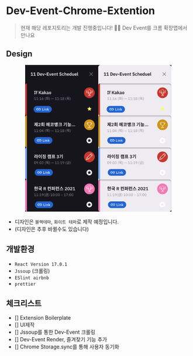 # Dev-Event-Chrome-Extention

> 현재 해당 레포지토리는 개발 진행중입니다! 
> 🎉🎈 Dev Event를 크롬 확장앱에서 만나요

## Design

<p align="center"><img src="./images/Design.png" width="200px"><img src="./images/Design2.png" width="200px"></p>

- 디자인은 `블랙테마`, `화이트 테마`로 제작 예정입니다. 
- (디자인은 추후 바뀔수도 있습니다)

## 개발환경

- `React Version 17.0.1`
- `Jssoup` (크롤링)
- `ESlint airbnb`
- `prettier`

## 체크리스트

- [] Extension Boilerplate
- [] UI제작
- [] Jssoup를 통한 Dev-Event 크롤링
- [] Dev-Event Render, 즐겨찾기 기능 추가
- [] Chrome Storage.sync를 통해 사용자 동기화
